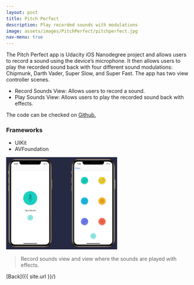 ```yaml
---
layout: post
title: Pitch Perfect
description: Play recorded sounds with modulations
image: assets/images/PitchPerfect/pitchperfect.jpg
nav-menu: true
---
```


The Pitch Perfect app is Udacity iOS Nanodegree project and allows users to record a sound using the device’s microphone. It then allows users to play the recorded sound back with four different sound modulations: Chipmunk, Darth Vader, Super Slow, and Super Fast. The app has two view controller scenes.

- Record Sounds View: Allows users to record a sound.
- Play Sounds View: Allows users to play the recorded sound back with effects.

The code can be checked on <a href="https://github.com/KulakovaE/PitchPerfect" class="external" target="#">Github.</a>

<h3>Frameworks</h3>
  <ul class="alt">
    <li>UIKit</li>
    <li>AVFoundation</li>
  </ul>


<span class=""><img src="/assets/images/PitchPerfect/pp.jpg" alt="" width="60%" height="60%"/></span>
<blockquote>Record sounds view and view where the sounds are played with effects.</blockquote>

[Back]({{ site.url }}/)
